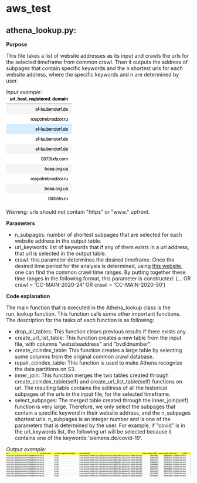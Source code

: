 # aws_test


## **athena_lookup.py**: 
**Purpose**

This file takes a list of website addresses as its input and crawls the urls for the selected timeframe from common crawl. Then it outputs the address of subpages that contain specific keywords and the n shortest urls for each website address, where the specific keywords and n are determined by user.   

*Input example:* \
![alt ](input1.png)

*Warning:* urls should not contain "https" or "www." upfront.

**Parameters** </font> 
* n_subpages: number of shortest subpages that are selected for each website address in the output table. 
* url_keywords: list of keywords that if any of them exists in a url address, that url is selected in the output table. 
* crawl: this parameter determines the desired timeframe. Once the desired time period for the analysis is determined, using [this website](https://skeptric.com/common-crawl-time-ranges/), one can find the common crawl time ranges. By putting together these time ranges in the following format, this parameter is constructed: (... OR crawl = 'CC-MAIN-2020-24' OR crawl = 'CC-MAIN-2020-50')
 

**Code explanation**

The main function that is executed in the Athena_lookup class is the run_lookup function. This function calls some other important functions. The description for the tasks of each function is as following: 
* drop_all_tables: This function clears previous results if there exists any. 
* create_url_list_table: This function creates a new table from the input file, with columns "websiteaddress" and "bvdidnumber".
* create_ccindex_table: This function creates a large table by selecting some columns from the original common crawl database.
* repair_ccindex_table: This function is used to make Athena recognize the data partitions on S3. 
* inner_join: This function merges the two tables created through create_ccindex_table(self) and create_url_list_table(self) functions on url. The resulting table contains the address of all the historical subpages of the urls in the input file, for the selected timeframe.   
* select_subpages: The merged table created through the inner_join(self) function is very large. Therefore, we only select the subpages that contain a specific keyword in their website address, and the n_subpages shortest urls. n_subpages is an integer number and is one of the parameters that is determined by the user. For example, if "covid" is in the url_keywords list, the following url will be selected because it contains one of the keywords:'siemens.de/covid-19'. 

*Output example:*\
![alt ](output1.png)






